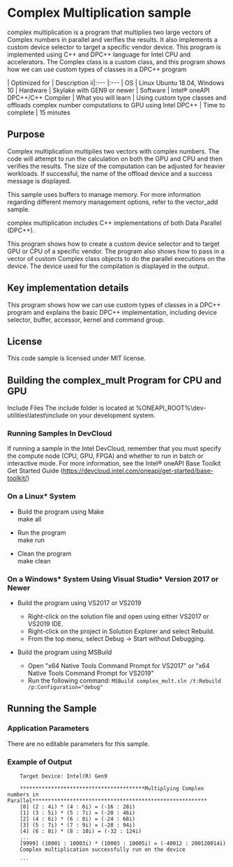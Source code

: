 ﻿# Complex Multiplication sample

complex multiplication is a program that multiplies two large vectors of 
Complex numbers in parallel and verifies the results. It also implements 
a custom device selector to target a specific vendor device. This program is 
implemented using C++ and DPC++ language for Intel CPU and accelerators. 
The Complex class is a custom class, and this program shows how we can use 
custom types of classes in a DPC++ program
  
| Optimized for                       | Description
ii|:---                               |:---
| OS                                | Linux Ubuntu 18.04, Windows 10 
| Hardware                          | Skylake with GEN9 or newer
| Software                          | Intel&reg; oneAPI DPC++/C++ Compiler
| What you will learn               | Using custom type classes and offloads complex number computations to GPU using Intel DPC++
| Time to complete                  | 15 minutes  
  

## Purpose	

Complex multiplication multiplies two vectors with complex numbers. The 
code will attempt to run the calculation on both the GPU and CPU and then 
verifies the results. The size of the computation can be adjusted for 
heavier workloads. If successful, the name of the offload device and a 
success message is displayed.

This sample uses buffers to manage memory. For more information regarding
different memory management options, refer to the vector_add sample.

complex multiplication includes C++ implementations of both Data Parallel 
(DPC++). 

This program shows how to create a custom device selector and to target 
GPU or CPU of a specific vendor. The program also shows how to pass in a 
vector of custom Complex class objects to do the parallel 
executions on the device. The device used for the compilation is displayed in 
the output.


## Key implementation details 

This program shows how we can use custom types of classes in a DPC++ 
program and explains the basic DPC++ implementation, including device 
selector, buffer, accessor, kernel and command group.  


## License  

This code sample is licensed under MIT license. 

## Building the complex_mult Program for CPU and GPU 

Include Files
The include folder is located at %ONEAPI_ROOT%\dev-utilities\latest\include on your development system.

### Running Samples In DevCloud
If running a sample in the Intel DevCloud, remember that you must specify 
the compute node (CPU, GPU, FPGA) and whether to run in batch or 
interactive mode. For more information, see the Intel® oneAPI Base Toolkit 
Get Started Guide (https://devcloud.intel.com/oneapi/get-started/base-toolkit/)

### On a Linux* System 
   * Build the program using Make  
    make all  

   * Run the program  
    make run  

   * Clean the program  
    make clean 

### On a Windows* System Using Visual Studio* Version 2017 or Newer
- Build the program using VS2017 or VS2019
    - Right-click on the solution file and open using either VS2017 or VS2019 IDE.
    - Right-click on the project in Solution Explorer and select Rebuild.
    - From the top menu, select Debug -> Start without Debugging.

- Build the program using MSBuild
     - Open "x64 Native Tools Command Prompt for VS2017" or "x64 Native Tools Command Prompt for VS2019"
     - Run the following command: `MSBuild complex_mult.sln /t:Rebuild /p:Configuration="debug"`
     
## Running the Sample

### Application Parameters
There are no editable parameters for this sample.

### Example of Output

```
	Target Device: Intel(R) Gen9

	****************************************Multiplying Complex numbers in Parallel********************************************************
	[0] (2 : 4i) * (4 : 6i) = (-16 : 28i)
	[1] (3 : 5i) * (5 : 7i) = (-20 : 46i)
	[2] (4 : 6i) * (6 : 8i) = (-24 : 68i)
	[3] (5 : 7i) * (7 : 9i) = (-28 : 94i)
	[4] (6 : 8i) * (8 : 10i) = (-32 : 124i)
	...
	[9999] (10001 : 10003i) * (10003 : 10005i) = (-40012 : 200120014i)
	Complex multiplication successfully run on the device
   
    ```

